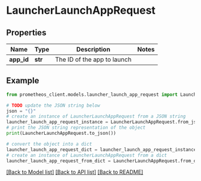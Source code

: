 # LauncherLaunchAppRequest


## Properties

Name | Type | Description | Notes
------------ | ------------- | ------------- | -------------
**app_id** | **str** | The ID of the app to launch | 

## Example

```python
from prometheos_client.models.launcher_launch_app_request import LauncherLaunchAppRequest

# TODO update the JSON string below
json = "{}"
# create an instance of LauncherLaunchAppRequest from a JSON string
launcher_launch_app_request_instance = LauncherLaunchAppRequest.from_json(json)
# print the JSON string representation of the object
print(LauncherLaunchAppRequest.to_json())

# convert the object into a dict
launcher_launch_app_request_dict = launcher_launch_app_request_instance.to_dict()
# create an instance of LauncherLaunchAppRequest from a dict
launcher_launch_app_request_from_dict = LauncherLaunchAppRequest.from_dict(launcher_launch_app_request_dict)
```
[[Back to Model list]](../README.md#documentation-for-models) [[Back to API list]](../README.md#documentation-for-api-endpoints) [[Back to README]](../README.md)


